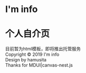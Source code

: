 # I'm info 
# 个人自介页 
目前暂为html模板，即将推出托管服务  
Copyright © 2019 I'm info  
Design by hamusita  
Thanks for MDUI|canvas-nest.js  